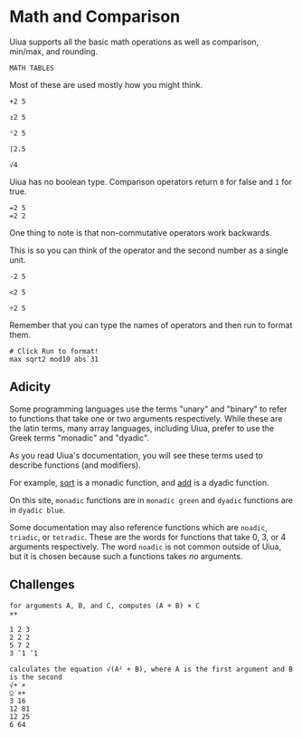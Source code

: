 # Math and Comparison

Uiua supports all the basic math operations as well as comparison, min/max, and rounding.

`MATH TABLES`

Most of these are used mostly how you might think.

```uiua
+2 5
```
```uiua
↥2 5
```
```uiua
ⁿ2 5
```
```uiua
⌈2.5
```
```uiua
√4
```

Uiua has no boolean type. Comparison operators return `0` for false and `1` for true.

```uiua
=2 5
=2 2
```

One thing to note is that non-commutative operators work backwards.

This is so you can think of the operator and the second number as a single unit.

```uiua help(What is 5 "minus 2"?)
-2 5
```
```uiua help(Is 5 "less than 2"?)
<2 5
```
```uiua help(What is 5 "divided by 2"?)
÷2 5
```

Remember that you can type the names of operators and then run to format them.

```uiua help(⇡⇡⇡⇡ Click   )
# Click Run to format!
max sqrt2 mod10 abs`31
```

## Adicity

Some programming languages use the terms "unary" and "binary" to refer to functions that take one or two arguments respectively. While these are the latin terms, many array languages, including Uiua, prefer to use the Greek terms "monadic" and "dyadic".

As you read Uiua's documentation, you will see these terms used to describe functions (and modifiers).

For example, [sqrt]() is a monadic function, and [add]() is a dyadic function.

On this site, `monadic` functions are in `monadic green` and `dyadic` functions are in `dyadic blue`.

Some documentation may also reference functions which are `noadic`, `triadic`, or `tetradic`. These are the words for functions that take 0, 3, or 4 arguments respectively. The word `noadic` is not common outside of Uiua, but it is chosen because such a functions takes *no* arguments.

## Challenges

```challenge
for arguments A, B, and C, computes (A + B) × C
×+

1 2 3
2 2 2
5 7 2
3 ¯1 ¯1
```

```challenge
calculates the equation √(A² + B), where A is the first argument and B is the second
√+˙×
⍜˙×+
3 16
12 81
12 25
6 64
```